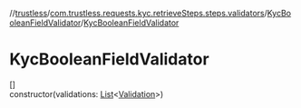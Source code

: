 //[trustless](../../../index.md)/[com.trustless.requests.kyc.retrieveSteps.steps.validators](../index.md)/[KycBooleanFieldValidator](index.md)/[KycBooleanFieldValidator](-kyc-boolean-field-validator.md)

# KycBooleanFieldValidator

[]\
constructor(validations: [List](https://kotlinlang.org/api/latest/jvm/stdlib/kotlin.collections/-list/index.html)&lt;[Validation](../../com.trustless.requests.kyc.retrieveSteps/-validation/index.md)&gt;)

